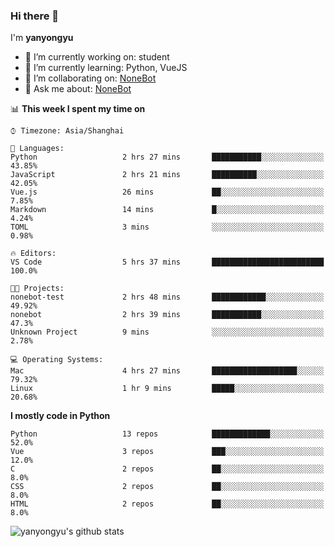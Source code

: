 ### Hi there 👋

I'm **yanyongyu**

- 🔭 I’m currently working on: student
- 🌱 I’m currently learning: Python, VueJS
- 👯 I’m collaborating on: [NoneBot](https://github.com/nonebot)
- 💬 Ask me about: [NoneBot](https://github.com/nonebot)

<!--START_SECTION:waka-->
📊 **This week I spent my time on** 

```text
⌚︎ Timezone: Asia/Shanghai

💬 Languages: 
Python                   2 hrs 27 mins       ███████████░░░░░░░░░░░░░░   43.85% 
JavaScript               2 hrs 21 mins       ██████████░░░░░░░░░░░░░░░   42.05% 
Vue.js                   26 mins             ██░░░░░░░░░░░░░░░░░░░░░░░   7.85% 
Markdown                 14 mins             █░░░░░░░░░░░░░░░░░░░░░░░░   4.24% 
TOML                     3 mins              ░░░░░░░░░░░░░░░░░░░░░░░░░   0.98%

🔥 Editors: 
VS Code                  5 hrs 37 mins       █████████████████████████   100.0%

🐱‍💻 Projects: 
nonebot-test             2 hrs 48 mins       ████████████░░░░░░░░░░░░░   49.92% 
nonebot                  2 hrs 39 mins       ███████████░░░░░░░░░░░░░░   47.3% 
Unknown Project          9 mins              ░░░░░░░░░░░░░░░░░░░░░░░░░   2.78%

💻 Operating Systems: 
Mac                      4 hrs 27 mins       ███████████████████░░░░░░   79.32% 
Linux                    1 hr 9 mins         █████░░░░░░░░░░░░░░░░░░░░   20.68%

```

**I mostly code in Python** 

```text
Python                   13 repos            █████████████░░░░░░░░░░░░   52.0% 
Vue                      3 repos             ███░░░░░░░░░░░░░░░░░░░░░░   12.0% 
C                        2 repos             ██░░░░░░░░░░░░░░░░░░░░░░░   8.0% 
CSS                      2 repos             ██░░░░░░░░░░░░░░░░░░░░░░░   8.0% 
HTML                     2 repos             ██░░░░░░░░░░░░░░░░░░░░░░░   8.0%

```



<!--END_SECTION:waka-->

![yanyongyu's github stats](https://github-readme-stats.vercel.app/api?username=yanyongyu&count_private=true&show_icons=true)
